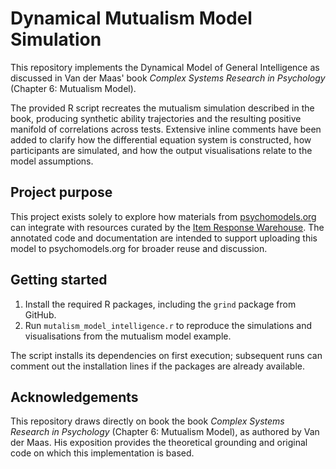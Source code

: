# Dynamical Mutualism Model Simulation
This repository implements the Dynamical Model of General Intelligence as discussed in Van der Maas' book *Complex Systems Research in Psychology* (Chapter 6: Mutualism Model).

The provided R script recreates the mutualism simulation described in the
book, producing synthetic ability trajectories and the resulting positive
manifold of correlations across tests. Extensive inline comments have been
added to clarify how the differential equation system is constructed, how
participants are simulated, and how the output visualisations relate to the
model assumptions.

## Project purpose
This project exists solely to explore how materials from
[psychomodels.org](https://www.psychomodels.org/) can integrate with resources
curated by the [Item Response Warehouse](https://itemresponsewarehouse.org/).
The annotated code and documentation are intended to support uploading this
model to psychomodels.org for broader reuse and discussion.

## Getting started
1. Install the required R packages, including the `grind` package from GitHub.
2. Run `mutalism_model_intelligence.r` to reproduce the simulations and
   visualisations from the mutualism model example.

The script installs its dependencies on first execution; subsequent runs can
comment out the installation lines if the packages are already available.

## Acknowledgements
This repository draws directly on book the book *Complex Systems Research in Psychology* (Chapter 6: Mutualism Model), as authored by Van der
Maas. His exposition provides the theoretical grounding and
original code on which this implementation is based.
